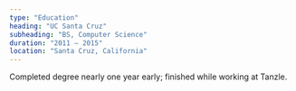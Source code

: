```yaml
---
type: "Education"
heading: "UC Santa Cruz"
subheading: "BS, Computer Science"
duration: "2011 – 2015"
location: "Santa Cruz, California"
---
```


Completed degree nearly one year early; finished while working at Tanzle.

